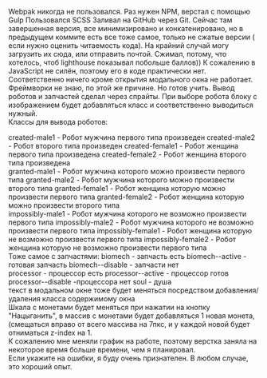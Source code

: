 
Webpak никогда не пользовался. Раз нужен NPM, верстал с помощью Gulp
Пользовался SCSS
Заливал на GitHub через Git. Сейчас там завершенная версия, все минимизировано и конкатенировано, но в предыдущем коммите есть все тоже самое, только не сжатые версии ( если нужно оценить читаемость кода). На крайний случай могу загрузить их сюда, или отправить почтой. Сжимал, потому, что хотелось, чтоб lighthouse показывал побольше баллов))
К сожалению в JavaScript не силён, поэтому его в коде практически нет. Соответственно ничего кроме открытия модального окна не работает.
Фреймворки не знаю, по этой же причине. Но готов учить.
Вывод роботов и запчастей сделал через спрайты.
При выборе робота блоку с изображением будет добавляться класс и соответственно выводиться нужный.
<br>
Классы для вывода роботов:
<br>

created-male1 - Робот мужчина первого типа произведен
created-male2 - Робот второго типа произведен
created-female1 - Робот женщина первого типа произведена
created-female2 - Робот женщина второго типа произведена
<br>
granted-male1 - Робот мужчина которого можно произвести первого типа
granted-male2 - Робот мужчина которого можно произвести второго типа
granted-female1 - Робот женщина которую можно произвести первого типа
granted-female2 - Робот женщина которую можно произвести второго типа
<br>
impossibly-male1 - Робот мужчина которого не возможно произвести первого типа
impossibly-male2 - Робот мужчина которого не возможно произвести первого типа
impossibly-female1 - Робот женщина которую не возможно произвести первого типа
impossibly-female2 - Робот женщина которую не возможно произвести первого типа
<br>
Тоже самое с запчастями:
biomech - запчасть есть
biomech--active - готовая запчасть
biomech--disable - запчасти нет
<br>
processor - процессор есть
processor--active - процессор готов
processor--disable -процессора нет
soul - душа
<br>
текст в модальном окне тоже будет меняться посредством добавления/удаления класса содержимому окна
<br>
Шкала с монетами будет меняться при нажатии на кнопку "Нацыганить", в массив с монетами будет добавляться 1 новая монета, (смещаться вправо от всего массива на 7пкс, и у каждой новой будет отниматься z-index на 1.
<br>
К сожалению мне меняли график на работе, поэтому верстка заняла на некоторое время больше времени, чем я планировал.
<br>
Если укажите на ошибки, я буду очень признателен. В любом случае, это хороший опыт.
